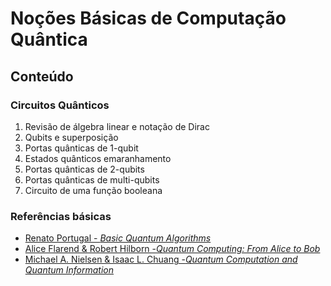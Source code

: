 # Noções Básicas de Computação Quântica

## Conteúdo

### Circuitos Quânticos
1. Revisão de álgebra linear e notação de Dirac  
2. Qubits e superposição
3. Portas quânticas de 1-qubit
4. Estados quânticos emaranhamento
5. Portas quânticas de 2-qubits
6. Portas quânticas de multi-qubits
7. Circuito de uma função booleana

### Referências básicas
* [Renato Portugal - _Basic Quantum Algorithms_](https://arxiv.org/pdf/2201.10574.pdf)
* [Alice Flarend & Robert Hilborn -_Quantum Computing: From Alice to Bob_](https://www.amazon.com/Quantum-Computing-Alice-Bob-Flarend/dp/0192857983)
* [Michael A. Nielsen & Isaac L. Chuang -_Quantum Computation and Quantum Information_](https://www.amazon.com/-/pt/dp/1107002176/ref=d_pd_sbs_sccl_2_11/146-5074345-3951121?content-id=amzn1.sym.3676f086-9496-4fd7-8490-77cf7f43f846&pd_rd_i=1107002176&psc=1)

